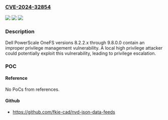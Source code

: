 ### [CVE-2024-32854](https://cve.mitre.org/cgi-bin/cvename.cgi?name=CVE-2024-32854)
![](https://img.shields.io/static/v1?label=Product&message=PowerScale%20OneFS&color=blue)
![](https://img.shields.io/static/v1?label=Version&message=8.2.2.x%3C%3D%209.5.0.8%20&color=brighgreen)
![](https://img.shields.io/static/v1?label=Vulnerability&message=CWE-269%3A%20Improper%20Privilege%20Management&color=brighgreen)

### Description

Dell PowerScale OneFS versions 8.2.2.x through 9.8.0.0 contain an improper privilege management vulnerability. A local high privilege attacker could potentially exploit this vulnerability, leading to privilege escalation.

### POC

#### Reference
No PoCs from references.

#### Github
- https://github.com/fkie-cad/nvd-json-data-feeds

